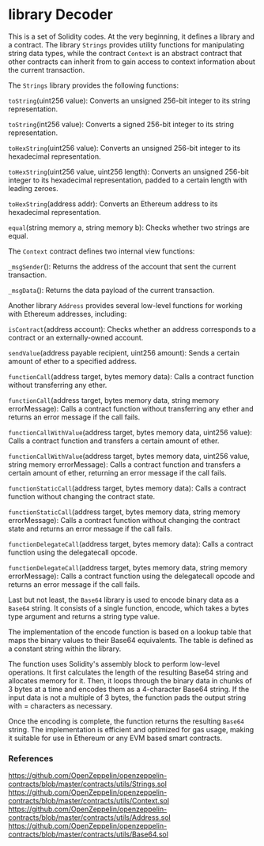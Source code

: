 # library Decoder

This is a set of Solidity codes. At the very beginning, it defines a library and a contract. The library `Strings` provides utility functions for manipulating string data types, while the contract `Context` is an abstract contract that other contracts can inherit from to gain access to context information about the current transaction.

The `Strings` library provides the following functions:

`toString`(uint256 value): Converts an unsigned 256-bit integer to its string representation.

`toString`(int256 value): Converts a signed 256-bit integer to its string representation.

`toHexString`(uint256 value): Converts an unsigned 256-bit integer to its hexadecimal representation.

`toHexString`(uint256 value, uint256 length): Converts an unsigned 256-bit integer to its hexadecimal representation, padded to a certain length with leading zeroes.

`toHexString`(address addr): Converts an Ethereum address to its hexadecimal representation.

`equal`(string memory a, string memory b): Checks whether two strings are equal.

The `Context` contract defines two internal view functions:

`_msgSender`(): Returns the address of the account that sent the current transaction.

`_msgData`(): Returns the data payload of the current transaction.

Another library `Address` provides several low-level functions for working with Ethereum addresses, including:

`isContract`(address account): Checks whether an address corresponds to a contract or an externally-owned account.

`sendValue`(address payable recipient, uint256 amount): Sends a certain amount of ether to a specified address.

`functionCall`(address target, bytes memory data): Calls a contract function without transferring any ether.

`functionCall`(address target, bytes memory data, string memory errorMessage): Calls a contract function without transferring any ether and returns an error message if the call fails.

`functionCallWithValue`(address target, bytes memory data, uint256 value): Calls a contract function and transfers a certain amount of ether.

`functionCallWithValue`(address target, bytes memory data, uint256 value, string memory errorMessage): Calls a contract function and transfers a certain amount of ether, returning an error message if the call fails.

`functionStaticCall`(address target, bytes memory data): Calls a contract function without changing the contract state.

`functionStaticCall`(address target, bytes memory data, string memory errorMessage): Calls a contract function without changing the contract state and returns an error message if the call fails.

`functionDelegateCall`(address target, bytes memory data): Calls a contract function using the delegatecall opcode.

`functionDelegateCall`(address target, bytes memory data, string memory errorMessage): Calls a contract function using the delegatecall opcode and returns an error message if the call fails.

Last but not least, the `Base64` library is used to encode binary data as a `Base64` string. It consists of a single function, encode, which takes a bytes type argument and returns a string type value.

The implementation of the encode function is based on a lookup table that maps the binary values to their Base64 equivalents. The table is defined as a constant string within the library.

The function uses Solidity's assembly block to perform low-level operations. It first calculates the length of the resulting Base64 string and allocates memory for it. Then, it loops through the binary data in chunks of 3 bytes at a time and encodes them as a 4-character Base64 string. If the input data is not a multiple of 3 bytes, the function pads the output string with = characters as necessary.

Once the encoding is complete, the function returns the resulting `Base64` string. The implementation is efficient and optimized for gas usage, making it suitable for use in Ethereum or any EVM based smart contracts.

### References
https://github.com/OpenZeppelin/openzeppelin-contracts/blob/master/contracts/utils/Strings.sol
https://github.com/OpenZeppelin/openzeppelin-contracts/blob/master/contracts/utils/Context.sol
https://github.com/OpenZeppelin/openzeppelin-contracts/blob/master/contracts/utils/Address.sol
https://github.com/OpenZeppelin/openzeppelin-contracts/blob/master/contracts/utils/Base64.sol

